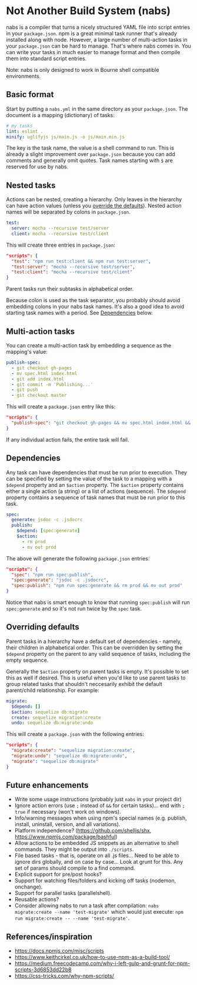 # Not Another Build System (nabs)

nabs is a compiler that turns a nicely structured YAML file into script entries in your `package.json`. npm is a great minimal task runner that's already installed along with node. However, a large number of multi-action tasks in your `package.json` can be hard to manage. That's where nabs comes in. You can write your tasks in much easier to manage format and then compile them into standard script entries.

Note: nabs is only designed to work in Bourne shell compatible environments.

## Basic format

Start by putting a `nabs.yml` in the same directory as your `package.json`. The document is a mapping (dictionary) of tasks:

```yaml
# my tasks
lint: eslint .
minify: uglifyjs js/main.js -o js/main.min.js
```

The key is the task name, the value is a shell command to run. This is already a slight improvement over `package.json` because you can add comments and generally omit quotes. Task names starting with `$` are reserved for use by nabs.

## Nested tasks

Actions can be nested, creating a hierarchy. Only leaves in the hierarchy can have action values (unless you [override the defaults](#overriding-defaults)). Nested action names will be separated by colons in `package.json`.

```yaml
test:
  server: mocha --recursive test/server
  client: mocha --recursive test/client
```

This will create three entries in `package.json`:

```json
"scripts": {
  "test": "npm run test:client && npm run test:server",
  "test:server": "mocha --recursive test/server",
  "test:client": "mocha --recursive test/client"
}
```

Parent tasks run their subtasks in alphabetical order.

Because colon is used as the task separator, you probably should avoid embedding colons in your nabs task names. It's also a good idea to avoid starting task names with a period. See [Dependencies](#dependencies) below.

## Multi-action tasks

You can create a multi-action task by embedding a sequence as the mapping's value:

```yaml
publish-spec:
  - git checkout gh-pages
  - mv spec.html index.html
  - git add index.html
  - git commit -m 'Publishing...'
  - git push
  - git checkout master
```

This will create a `package.json` entry like this:

```json
"scripts": {
  "publish-spec": "git checkout gh-pages && mv spec.html index.html && git add index.html && git commit -m 'Publishing...' && git push && git checkout master"
}
```

If any individual action fails, the entire task will fail.

## Dependencies

Any task can have dependencies that must be run prior to execution. They can be specified by setting the value of the task to a mapping with a `$depend` property and an `$action` property. The `$action` property contains either a single action (a string) or a list of actions (sequence). The `$depend` property contains a sequence of task names that must be run prior to this task.

```yaml
spec:
  generate: jsdoc -c .jsdocrc
  publish:
    $depend: [spec:generate]
    $action:
      - rm prod
      - mv out prod
```

The above will generate the following `package.json` entries:

```json
"scripts": {
  "spec": "npm run spec:publish",
  "spec:generate": "jsdoc -c .jsdocrc",
  "spec:publish": "npm run spec:generate && rm prod && mv out prod"
}
```

Notice that nabs is smart enough to know that running `spec:publish` will run `spec:generate` and so it's not run twice by the `spec` task.

## Overriding defaults

Parent tasks in a hierarchy have a default set of dependencies - namely, their children in alphabetical order. This can be overridden by setting the `$depend` property on the parent to any valid sequence of tasks, including the empty sequence.

Generally the `$action` property on parent tasks is empty. It's possible to set this as well if desired. This is useful when you'd like to use parent tasks to group related tasks that shouldn't neccesarily exhibit the default parent/child relationship. For example:

```yaml
migrate:
  $depend: []
  $action: sequelize db:migrate
  create: sequelize migration:create
  undo: sequelize db:migrate:undo
```

This will create a `package.json` with the following entries:

```json
"scripts": {
  "migrate:create": "sequelize migration:create",
  "migrate:undo": "sequelize db:migrate:undo",
  "migrate": "sequelize db:migrate"
}
```

## Future enhancements

* Write some usage instructions (probably just `nabs` in your project dir)
* Ignore action errors (use `;` instead of `&&` for certain tasks)... end with `; true` if necessary (won't work on windows).
* Info/warning messages when using npm's special names (e.g. publish, install, uninstall, version, and all variations).
* Platform independence? (https://github.com/shelljs/shx, https://www.npmjs.com/package/bashful)
* Allow actions to be embedded JS snippets as an alternative to shell commands. They might be output into `./scripts`.
* File based tasks - that is, operate on all .js files... Need to be able to ignore dirs globally, and on case by case... Look at grunt for this. Any set of params should compile to a find command.
* Explicit support for pre/post hooks?
* Support for watching files/folders and kicking off tasks (nodemon, onchange).
* Support for parallel tasks (parallelshell).
* Reusable actions?
* Consider allowing nabs to run a task after compilation: `nabs migrate:create --name 'test-migrate'` which would just execute: `npm run migrate:create -- --name 'test-migrate'`.

## References/inspiration

* https://docs.npmjs.com/misc/scripts
* https://www.keithcirkel.co.uk/how-to-use-npm-as-a-build-tool/
* https://medium.freecodecamp.com/why-i-left-gulp-and-grunt-for-npm-scripts-3d6853dd22b8
* https://css-tricks.com/why-npm-scripts/
